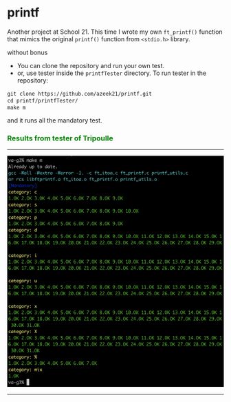 # printf
Another project at School 21. This time I wrote my own ```ft_printf()``` function that mimics the original ```printf()```
function from ```<stdio.h>``` library.

<p stlye="color: red;"> without bonus </p>

* You can clone the repository and run your own test. 
* or, use tester inside the ```printfTester``` directory.
To run tester in the repository:

```
git clone https://github.com/azeek21/printf.git
cd printf/printfTester/
make m
```

and it runs all the mandatory test.

<h3 style="color: green;"> Results from tester of Tripoulle </h3>
<hr>
<img stlye="max-with: 500px; height: auto; with: auto;" src="Screen Shot 2021-10-29 at 7.10.28 PM.png" />
<hr>
